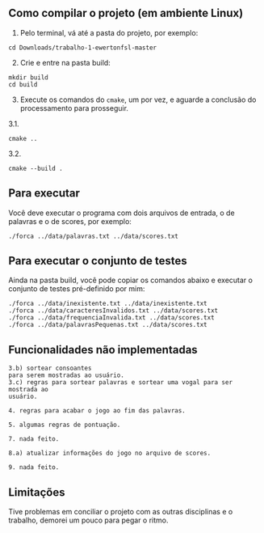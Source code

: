 ## Como compilar o projeto (em ambiente Linux)
1. Pelo terminal, vá até a pasta do projeto, por exemplo:
```
cd Downloads/trabalho-1-ewertonfsl-master
```
2. Crie e entre na pasta build:
```
mkdir build
cd build
```
3. Execute os comandos do `cmake`, um por vez, e aguarde a conclusão do processamento para prosseguir.

3.1. 
```
cmake ..
```
3.2. 
```
cmake --build .
```

## Para executar
Você deve executar o programa com dois arquivos de entrada, o de palavras e o de scores, por exemplo:
```
./forca ../data/palavras.txt ../data/scores.txt
```


## Para executar o conjunto de testes
Ainda na pasta build, você pode copiar os comandos abaixo e executar o conjunto de testes pré-definido por mim:

```
./forca ../data/inexistente.txt ../data/inexistente.txt
./forca ../data/caracteresInvalidos.txt ../data/scores.txt
./forca ../data/frequenciaInvalida.txt ../data/scores.txt
./forca ../data/palavrasPequenas.txt ../data/scores.txt
```


## Funcionalidades não implementadas
```
3.b) sortear consoantes
para serem mostradas ao usuário.
3.c) regras para sortear palavras e sortear uma vogal para ser mostrada ao
usuário.

4. regras para acabar o jogo ao fim das palavras.

5. algumas regras de pontuação.

7. nada feito.

8.a) atualizar informações do jogo no arquivo de scores.

9. nada feito.
```

## Limitações
Tive problemas em conciliar o projeto com as outras disciplinas e o trabalho, demorei um pouco para pegar o ritmo.
